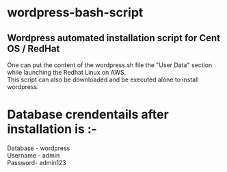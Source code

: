 # wordpress-bash-script
## Wordpress automated installation script for Cent OS /  RedHat
One can put the content of the wordpress.sh file the "User Data" section while launching the Redhat Linux on  AWS. <br>
This script can also be downloaded and be executed alone to install wordpress.

# Database crendentails after installation is :-
Database - wordpress <br>
Username - admin <br>
Password- admin123 <br>
